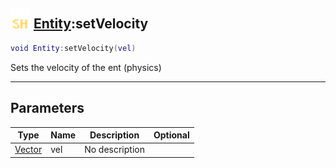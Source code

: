 ## <img src="../../.gitbook/assets/shared.png" width="32" height="32" /> [Entity](../entity/README.md):setVelocity

```lua
void Entity:setVelocity(vel)
```

Sets the velocity of the ent (physics)

-----------------
## Parameters

| Type   | Name | Description | Optional |
| ------ | ---- | ----------- | -------: |
| [Vector](../vector/README.md) | vel | No description |  |
